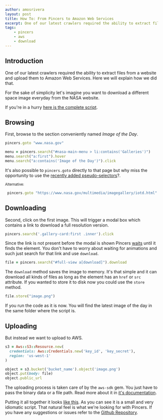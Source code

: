 ```yaml
---
author: amosrivera
layout: post
title: How To: From Pincers to Amazon Web Services
excerpt: One of our latest crawlers required the ability to extract files from a website and upload them to Amazon Web Services. Here we will explain how we did it.
tags:
    - pincers
    - aws
    - download
---
```


## Introduction

One of our latest crawlers required the ability to extract files from a website and upload them to Amazon Web Services. Here we will explain how we did that.

For the sake of simplicity let's imagine you want to download a different space image everyday from the NASA website.

If you're in a hurry [here is the complete script](https://gist.github.com/amosrivera/6ebb695f219df21f2784).

## Browsing

First, browse to the section conveniently named _Image of the Day_.

```rb
pincers.goto "www.nasa.gov"

menu = pincers.search("#nasa-main-menu > li:contains('Galleries')")
menu.search("a:first").hover
menu.search("a:contains('Image of the Day')").click
```

It's also possible to `pincers.goto` directly to that page but why miss the opportunity to use the [recently added pseudo-selectors](http://blog.crabfarm.io/implementing-jquery-pseudo-selectors)?.

<small>Alternative:</small>

```rb
 pincers.goto "https://www.nasa.gov/multimedia/imagegallery/iotd.html"
```

## Downloading

Second, click on the first image. This will trigger a modal box which contains a link to download a full resolution version.

```rb
pincers.search('.gallery-card:first .inner').click
```

Since the link is not present before the modal is shown Pincers [waits](https://github.com/platanus/pincers#waiting-for-a-condition) until it finds the element. You don't have to worry about waiting for animations and such just search for that link and use `download`.

```rb
file = pincers.search("#full-view a[download]").download
```

The `download` method saves the image to memory. It's that simple and it can download all kinds of files as long as the element has an `href` or `src` attribute. If you wanted to store it to disk now you could use the `store` method.

```rb
file.store("image.png")
```

If you run the code as it is now. You will find the latest image of the day in the same folder where the script is.

## Uploading

But instead we want to upload to AWS.

```rb
s3 = Aws::S3::Resource.new(
  credentials: Aws::Credentials.new('key_id', 'key_secret'),
  region: 'us-west-1'
)

object = s3.bucket('bucket_name').object('image.png')
object.put(body: file)
object.public_url
```
The uploading process is taken care of by the `aws-sdk` gem. You just have to pass the binary data or a file path. Read more about it in [it's documentation](http://docs.aws.amazon.com/sdkforruby/api/index.html).

Putting it all together it looks [like this](https://gist.github.com/amosrivera/6ebb695f219df21f2784). As you can see it is a small and very idiomatic script. That natural feel is what we're looking for with Pincers. If you have any suggestions or issues refer to the [Github Repository](https://github.com/platanus/pincers).
